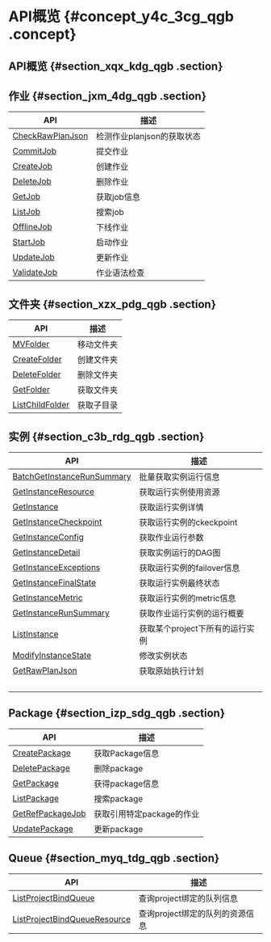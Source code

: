 # API概览 {#concept_y4c_3cg_qgb .concept}

## API概览 {#section_xqx_kdg_qgb .section}

## 作业 {#section_jxm_4dg_qgb .section}

|API|描述|
|---|--|
|[CheckRawPlanJson](cn.zh-CN/使用指南/API参考/作业/CheckRawPlanJson.md#)|检测作业planjson的获取状态|
|[CommitJob](cn.zh-CN/使用指南/API参考/作业/CommitJob.md#)|提交作业|
|[CreateJob](cn.zh-CN/使用指南/API参考/作业/CreateJob.md#)|创建作业|
|[DeleteJob](cn.zh-CN/使用指南/API参考/作业/DeleteJob.md#)|删除作业|
|[GetJob](cn.zh-CN/使用指南/API参考/作业/GetJob.md#)|获取job信息|
|[ListJob](cn.zh-CN/使用指南/API参考/作业/ListJob.md#)|搜索job|
|[OfflineJob](cn.zh-CN/使用指南/API参考/作业/OfflineJob.md#)|下线作业|
|[StartJob](cn.zh-CN/使用指南/API参考/作业/StartJob.md#)|启动作业|
|[UpdateJob](cn.zh-CN/使用指南/API参考/作业/UpdateJob.md#)|更新作业|
|[ValidateJob](cn.zh-CN/使用指南/API参考/作业/ValidateJob.md#)|作业语法检查|

## 文件夹 {#section_xzx_pdg_qgb .section}

|API|描述|
|---|--|
|[MVFolder](cn.zh-CN/使用指南/API参考/文件夹/MVFolder.md#)|移动文件夹|
|[CreateFolder](cn.zh-CN/使用指南/API参考/文件夹/CreateFolder.md#)|创建文件夹|
|[DeleteFolder](cn.zh-CN/使用指南/API参考/文件夹/DeleteFolder.md#)|删除文件夹|
|[GetFolder](cn.zh-CN/使用指南/API参考/文件夹/GetFolder.md#)|获取文件夹|
|[ListChildFolder](cn.zh-CN/使用指南/API参考/文件夹/ListChildFolder.md#)|获取子目录|

## 实例 {#section_c3b_rdg_qgb .section}

|API|描述|
|---|--|
|[BatchGetInstanceRunSummary](cn.zh-CN/使用指南/API参考/实例/BatchGetInstanceRunSummary.md#)|批量获取实例运行信息|
|[GetInstanceResource](cn.zh-CN/.md#)|获取运行实例使用资源|
|[GetInstance](cn.zh-CN/使用指南/API参考/实例/GetInstance.md#)|获取运行实例详情|
|[GetInstanceCheckpoint](cn.zh-CN/使用指南/API参考/实例/GetInstanceCheckpoint.md#)|获取运行实例的ckeckpoint|
|[GetInstanceConfig](cn.zh-CN/使用指南/API参考/实例/GetInstanceConfig.md#)|获取作业运行参数|
|[GetInstanceDetail](cn.zh-CN/使用指南/API参考/实例/GetInstanceDetail.md#)|获取实例运行的DAG图|
|[GetInstanceExceptions](cn.zh-CN/使用指南/API参考/实例/GetInstanceExceptions.md#)|获取运行实例的failover信息|
|[GetInstanceFinalState](cn.zh-CN/使用指南/API参考/实例/GetInstanceFinalState.md#)|获取运行实例最终状态|
|[GetInstanceMetric](cn.zh-CN/使用指南/API参考/实例/GetInstanceMetric.md#)|获取运行实例的metric信息|
|[GetInstanceRunSummary](cn.zh-CN/使用指南/API参考/实例/GetInstanceRunSummary.md#)|获取作业运行实例的运行概要|
|[ListInstance](cn.zh-CN/使用指南/API参考/实例/ListInstance.md#)|获取某个project下所有的运行实例|
|[ModifyInstanceState](cn.zh-CN/.md#)|修改实例状态|
|[GetRawPlanJson](cn.zh-CN/使用指南/API参考/实例/GetRawPlanJson.md#)|获取原始执行计划|
| | |

## Package {#section_izp_sdg_qgb .section}

|API|描述|
|---|--|
|[CreatePackage](cn.zh-CN/使用指南/API参考/Package/CreatePackage.md#)|获取Package信息|
|[DeletePackage](cn.zh-CN/使用指南/API参考/Package/DeletePackage.md#)|删除package|
|[GetPackage](cn.zh-CN/使用指南/API参考/Package/GetPackage.md#)|获得package信息|
|[ListPackage](cn.zh-CN/使用指南/API参考/Package/ListPackage.md#)|搜索package|
|[GetRefPackageJob](cn.zh-CN/使用指南/API参考/Package/GetRefPackageJob.md#)|获取引用特定package的作业|
|[UpdatePackage](cn.zh-CN/使用指南/API参考/Package/UpdatePackage.md#)|更新package|

## Queue {#section_myq_tdg_qgb .section}

|API|描述|
|---|--|
|[ListProjectBindQueue](cn.zh-CN/使用指南/API参考/Queue/ListProjectBindQueue.md#)|查询project绑定的队列信息|
|[ListProjectBindQueueResource](cn.zh-CN/使用指南/API参考/Queue/ListProjectBindQueueResourceResource.md#)|查询project绑定的队列的资源信息|

